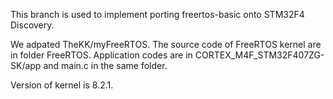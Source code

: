 
This branch is used to implement porting freertos-basic onto STM32F4 Discovery.

We adpated TheKK/myFreeRTOS. The source code of FreeRTOS kernel are in folder FreeRTOS. Application codes are in CORTEX_M4F_STM32F407ZG-SK/app and main.c in the same folder.

Version of kernel is 8.2.1.

